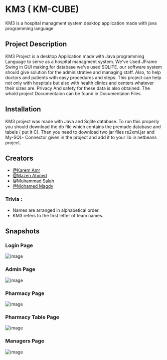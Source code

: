 # KM3 ( KM-CUBE) 

KM3 is a hospital managment system desktop application made with java programming language

## Project Description
KM3 Project is a desktop Application made with Java programming Language to serve as a hospital managment system. We've Used JFrame Swing in GUI making.for database we've used SQLITE. our software system should give solution for the administrative and managing staff. Also, to help doctors and patients with easy procedures and steps. This project can help not only with hospitals but also with health clinics and centers whatever their sizes are. Privacy And safety for these data is also obtained. The whold project Documentaion can be found in Documentaion Files.
## Installation
KM3 project was made with Java and Sqlite database. To run this properly you should download the db file which contains the premade database and tabels ( put it C). Then you need to download two jar files rs2xml.jar and My-SQL- Connector given in the project and add it to your lib in netbeans project.

## Creators

- [@Karem Amr](https://www.github.com/silentmug)
- [@Mazen Ahmed](https://www.github.com/Mazen20021)
- [@Muhammad Salah](https://www.github.com/MuhammadSalah-MS)
- [@Mohamed Magdy](https://www.github.com/mohamedmagdyali-lab)

### Trivia : 
- Names are arranged in alphabetical order.
- KM3 refers to the first letter of team names.

## Snapshots
### Login Page
![image](https://user-images.githubusercontent.com/67175615/236689557-451f2276-a3f0-406f-99cf-a0e22f3531b1.png)

### Admin Page
![image](https://user-images.githubusercontent.com/67175615/236689602-472d3d0b-cd5f-428e-9e20-2ef9616bf5c8.png)

### Pharmacy Page
![image](https://user-images.githubusercontent.com/67175615/236689607-b51e165d-3524-48cf-929c-606effe4ed13.png)

### Pharmacy Table Page
![image](https://user-images.githubusercontent.com/67175615/236689685-3a163871-c6b6-4995-ad95-b71cead829c5.png)

### Managers Page
![image](https://user-images.githubusercontent.com/67175615/236689619-34932109-a9de-43a7-9409-5f04dd4e3e9c.png)
